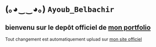 # (｡◕‿‿◕｡) ```Ayoub_Belbachir```
## bienvenu sur le depôt officiel de [mon portfolio](https://ay-belbachir.github.io/portefolio_Ayoub_Belbachir_SIO_SISR/)
Tout changement est automatiquement upluad sur [mon site officiel](https://ayoubbelbachirsisr.fr/)

